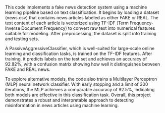 This code implements a fake news detection system using a machine learning pipeline based on text classification. It begins by loading a dataset (news.csv) that contains news articles labeled as either FAKE or REAL. The text content of each article is vectorized using TF-IDF (Term Frequency-Inverse Document Frequency) to convert raw text into numerical features suitable for modeling. After preprocessing, the dataset is split into training and testing sets.

A PassiveAggressiveClassifier, which is well-suited for large-scale online learning and classification tasks, is trained on the TF-IDF features. After training, it predicts labels on the test set and achieves an accuracy of 92.82%, with a confusion matrix showing how well it distinguishes between FAKE and REAL news.

To explore alternative models, the code also trains a Multilayer Perceptron (MLP) neural network classifier. With early stopping and a limit of 300 iterations, the MLP achieves a comparable accuracy of 92.5%, indicating both models are effective in this classification task. Overall, this project demonstrates a robust and interpretable approach to detecting misinformation in news articles using machine learning.
